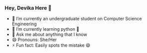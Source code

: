 ### Hey, Devika Here 👋


- 🔭 I’m currently an undergraduate student on Computer Science Engineering
- 🌱 I’m currently learning python 🐍
- 💬 Ask me about anything that I know
- 😄 Pronouns: She/Her
- ⚡ Fun fact: Easily spots the mistake 😄


